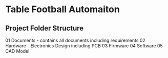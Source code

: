 # Table Football Automaiton
 
## Project Folder Structure
01 Documents - contains all documents including requirements
02 Hardware - Electronics Design including PCB
03 Firmware 
04 Software
05 CAD Model